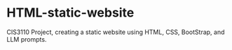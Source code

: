 # HTML-static-website
CIS3110 Project, creating a static website using HTML, CSS, BootStrap, and LLM prompts.
